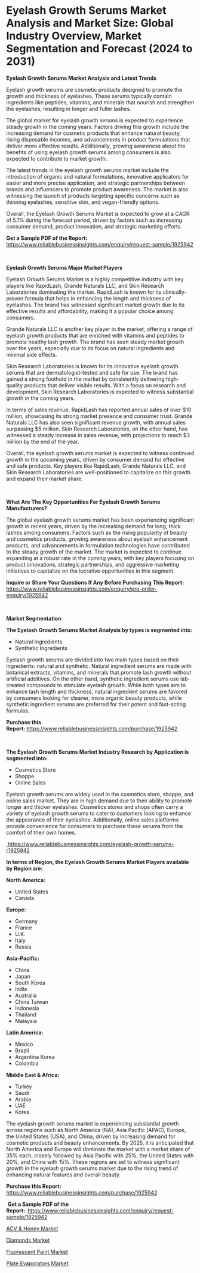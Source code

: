 <p><h1>Eyelash Growth Serums Market Analysis and Market Size: Global Industry Overview, Market Segmentation and Forecast (2024 to 2031)</h1></p><p><strong>Eyelash Growth Serums Market Analysis and Latest Trends</strong></p>
<p><p>Eyelash growth serums are cosmetic products designed to promote the growth and thickness of eyelashes. These serums typically contain ingredients like peptides, vitamins, and minerals that nourish and strengthen the eyelashes, resulting in longer and fuller lashes.</p><p>The global market for eyelash growth serums is expected to experience steady growth in the coming years. Factors driving this growth include the increasing demand for cosmetic products that enhance natural beauty, rising disposable incomes, and advancements in product formulations that deliver more effective results. Additionally, growing awareness about the benefits of using eyelash growth serums among consumers is also expected to contribute to market growth.</p><p>The latest trends in the eyelash growth serums market include the introduction of organic and natural formulations, innovative applicators for easier and more precise application, and strategic partnerships between brands and influencers to promote product awareness. The market is also witnessing the launch of products targeting specific concerns such as thinning eyelashes, sensitive skin, and vegan-friendly options.</p><p>Overall, the Eyelash Growth Serums Market is expected to grow at a CAGR of 5.1% during the forecast period, driven by factors such as increasing consumer demand, product innovation, and strategic marketing efforts.</p></p>
<p><strong>Get a Sample PDF of the Report:&nbsp;</strong> <a href="https://www.reliablebusinessinsights.com/enquiry/request-sample/1925942">https://www.reliablebusinessinsights.com/enquiry/request-sample/1925942</a></p>
<p>&nbsp;</p>
<p><strong>Eyelash Growth Serums Major Market Players</strong></p>
<p><p>Eyelash Growth Serums Market is a highly competitive industry with key players like RapidLash, Grande Naturals LLC, and Skin Research Laboratories dominating the market. RapidLash is known for its clinically-proven formula that helps in enhancing the length and thickness of eyelashes. The brand has witnessed significant market growth due to its effective results and affordability, making it a popular choice among consumers.</p><p>Grande Naturals LLC is another key player in the market, offering a range of eyelash growth products that are enriched with vitamins and peptides to promote healthy lash growth. The brand has seen steady market growth over the years, especially due to its focus on natural ingredients and minimal side effects.</p><p>Skin Research Laboratories is known for its innovative eyelash growth serums that are dermatologist-tested and safe for use. The brand has gained a strong foothold in the market by consistently delivering high-quality products that deliver visible results. With a focus on research and development, Skin Research Laboratories is expected to witness substantial growth in the coming years.</p><p>In terms of sales revenue, RapidLash has reported annual sales of over $10 million, showcasing its strong market presence and consumer trust. Grande Naturals LLC has also seen significant revenue growth, with annual sales surpassing $5 million. Skin Research Laboratories, on the other hand, has witnessed a steady increase in sales revenue, with projections to reach $3 million by the end of the year.</p><p>Overall, the eyelash growth serums market is expected to witness continued growth in the upcoming years, driven by consumer demand for effective and safe products. Key players like RapidLash, Grande Naturals LLC, and Skin Research Laboratories are well-positioned to capitalize on this growth and expand their market share.</p></p>
<p>&nbsp;</p>
<p><strong>What Are The Key Opportunities For Eyelash Growth Serums Manufacturers?</strong></p>
<p><p>The global eyelash growth serums market has been experiencing significant growth in recent years, driven by the increasing demand for long, thick lashes among consumers. Factors such as the rising popularity of beauty and cosmetics products, growing awareness about eyelash enhancement products, and advancements in formulation technologies have contributed to the steady growth of the market. The market is expected to continue expanding at a robust rate in the coming years, with key players focusing on product innovations, strategic partnerships, and aggressive marketing initiatives to capitalize on the lucrative opportunities in this segment.</p></p>
<p><strong>Inquire or Share Your Questions If Any Before Purchasing This Report:</strong> <a href="https://www.reliablebusinessinsights.com/enquiry/pre-order-enquiry/1925942">https://www.reliablebusinessinsights.com/enquiry/pre-order-enquiry/1925942</a></p>
<p>&nbsp;</p>
<p><strong>Market Segmentation</strong></p>
<p><strong>The Eyelash Growth Serums Market Analysis by types is segmented into:</strong></p>
<p><ul><li>Natural Ingredients</li><li>Synthetic Ingredients</li></ul></p>
<p><p>Eyelash growth serums are divided into two main types based on their ingredients: natural and synthetic. Natural ingredient serums are made with botanical extracts, vitamins, and minerals that promote lash growth without artificial additives. On the other hand, synthetic ingredient serums use lab-created compounds to stimulate eyelash growth. While both types aim to enhance lash length and thickness, natural ingredient serums are favored by consumers looking for cleaner, more organic beauty products, while synthetic ingredient serums are preferred for their potent and fast-acting formulas.</p></p>
<p><strong>Purchase this Report:&nbsp;</strong><a href="https://www.reliablebusinessinsights.com/purchase/1925942">https://www.reliablebusinessinsights.com/purchase/1925942</a></p>
<p>&nbsp;</p>
<p><strong>The Eyelash Growth Serums Market Industry Research by Application is segmented into:</strong></p>
<p><ul><li>Cosmetics Store</li><li>Shoppe</li><li>Online Sales</li></ul></p>
<p><p>Eyelash growth serums are widely used in the cosmetics store, shoppe, and online sales market. They are in high demand due to their ability to promote longer and thicker eyelashes. Cosmetics stores and shops often carry a variety of eyelash growth serums to cater to customers looking to enhance the appearance of their eyelashes. Additionally, online sales platforms provide convenience for consumers to purchase these serums from the comfort of their own homes.</p></p>
<p><a href="https://www.reliablebusinessinsights.com/eyelash-growth-serums-r1925942">&nbsp;https://www.reliablebusinessinsights.com/eyelash-growth-serums-r1925942</a></p>
<p><strong>In terms of Region, the Eyelash Growth Serums Market Players available by Region are:</strong></p>
<p>
    <p> <strong> North America: </strong>
        <ul>
            <li>United States</li>
            <li>Canada</li>
        </ul>
        </p> 
    <p> <strong> Europe: </strong>
        <ul>
            <li>Germany</li>
            <li>France</li>
            <li>U.K.</li>
            <li>Italy</li>
            <li>Russia</li>
        </ul>
        </p> 
    <p> <strong> Asia-Pacific: </strong>
        <ul>
            <li>China</li>
            <li>Japan</li>
            <li>South Korea</li>
            <li>India</li>
            <li>Australia</li>
            <li>China Taiwan</li>
            <li>Indonesia</li>
            <li>Thailand</li>
            <li>Malaysia</li>
        </ul>
        </p> 
    <p> <strong> Latin America: </strong>
        <ul>
            <li>Mexico</li>
            <li>Brazil</li>
            <li>Argentina Korea</li>
            <li>Colombia</li>
        </ul>
        </p> 
    <p> <strong> Middle East & Africa: </strong>
        <ul>
            <li>Turkey</li>
            <li>Saudi</li>
            <li>Arabia</li>
            <li>UAE</li>
            <li>Korea</li>
        </ul>
    </p>
    </p>
<p><p>The eyelash growth serums market is experiencing substantial growth across regions such as North America (NA), Asia Pacific (APAC), Europe, the United States (USA), and China, driven by increasing demand for cosmetic products and beauty enhancements. By 2025, it is anticipated that North America and Europe will dominate the market with a market share of 35% each, closely followed by Asia Pacific with 25%, the United States with 20%, and China with 15%. These regions are set to witness significant growth in the eyelash growth serums market due to the rising trend of enhancing natural features and overall beauty.</p></p>
<p><strong>Purchase this Report: </strong><a href="https://www.reliablebusinessinsights.com/purchase/1925942">https://www.reliablebusinessinsights.com/purchase/1925942</a></p>
<p>&nbsp;<strong>Get a Sample PDF of the Report:&nbsp;&nbsp;</strong><a href="https://www.reliablebusinessinsights.com/enquiry/request-sample/1925942">https://www.reliablebusinessinsights.com/enquiry/request-sample/1925942</a></p>
<p><strong></strong></p>
<p><p><a href="https://github.com/goldilocks06/Market-Research-Report-List-1/blob/main/acv-honey-market.md">ACV & Honey Market</a></p><p><a href="https://github.com/JewelMohr52/Market-Research-Report-List-1/blob/main/diamonds-market.md">Diamonds Market</a></p><p><a href="https://medium.com/@max.sanderson5645/fluorescent-paint-market-outlook-complete-industry-analysis-2024-to-2031-60ba94bf7b4f">Fluorescent Paint Market</a></p><p><a href="https://medium.com/@millerjimk/global-plate-evaporators-industry-types-applications-market-players-regional-growth-analysis-558cb6919f20">Plate Evaporators Market</a></p></p>
